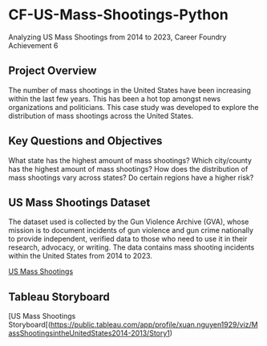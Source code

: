 # CF-US-Mass-Shootings-Python
Analyzing US Mass Shootings from 2014 to 2023, Career Foundry Achievement 6

## Project Overview
The number of mass shootings in the United States have been increasing within the last few years. This has been a hot top amongst news organizations and politicians. This case study was developed to explore the distribution of mass shootings across the United States. 

## Key Questions and Objectives
What state has the highest amount of mass shootings?
Which city/county has the highest amount of mass shootings?
How does the distribution of mass shootings vary across states?
Do certain regions have a higher risk?

## US Mass Shootings Dataset
The dataset used is collected by the Gun Violence Archive (GVA), whose mission is to document incidents of gun violence and gun crime nationally to provide independent, verified data to those who need to use it in their research, advocacy, or writing. The data contains mass shooting incidents within the United States from 2014 to 2023.

[US Mass Shootings](https://www.gunviolencearchive.org/reports)

## Tableau Storyboard
[US Mass Shootings Storyboard[(https://public.tableau.com/app/profile/xuan.nguyen1929/viz/MassShootingsintheUnitedStates2014-2013/Story1)
